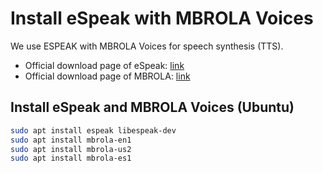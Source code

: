 # Install eSpeak with MBROLA Voices

We use ESPEAK with MBROLA Voices for speech synthesis (TTS).
- Official download page of eSpeak: [link](http://espeak.sourceforge.net/)
- Official download page of MBROLA: [link](http://espeak.sourceforge.net/mbrola.html)

## Install eSpeak and MBROLA Voices (Ubuntu)

```bash
sudo apt install espeak libespeak-dev
sudo apt install mbrola-en1
sudo apt install mbrola-us2
sudo apt install mbrola-es1
```
